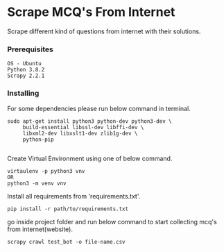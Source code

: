 
#  Scrape MCQ's From Internet

Scrape different kind of questions from internet with their solutions.

### Prerequisites
```
OS - Ubuntu
Python 3.8.2
Scrapy 2.2.1
```

### Installing
 For some dependencies please run below command in terminal.
```
sudo apt-get install python3 python-dev python3-dev \
     build-essential libssl-dev libffi-dev \
     libxml2-dev libxslt1-dev zlib1g-dev \
     python-pip
      
```
Create Virtual Environment using one of below command.
```
virtaulenv -p python3 vnv
OR
python3 -m venv vnv
```
Install all requirements from 'requirements.txt'.
```
pip install -r path/to/requirements.txt
```
go inside project folder and run below command to start collecting mcq's from internet(website).
```
scrapy crawl test_bot -o file-name.csv
```
